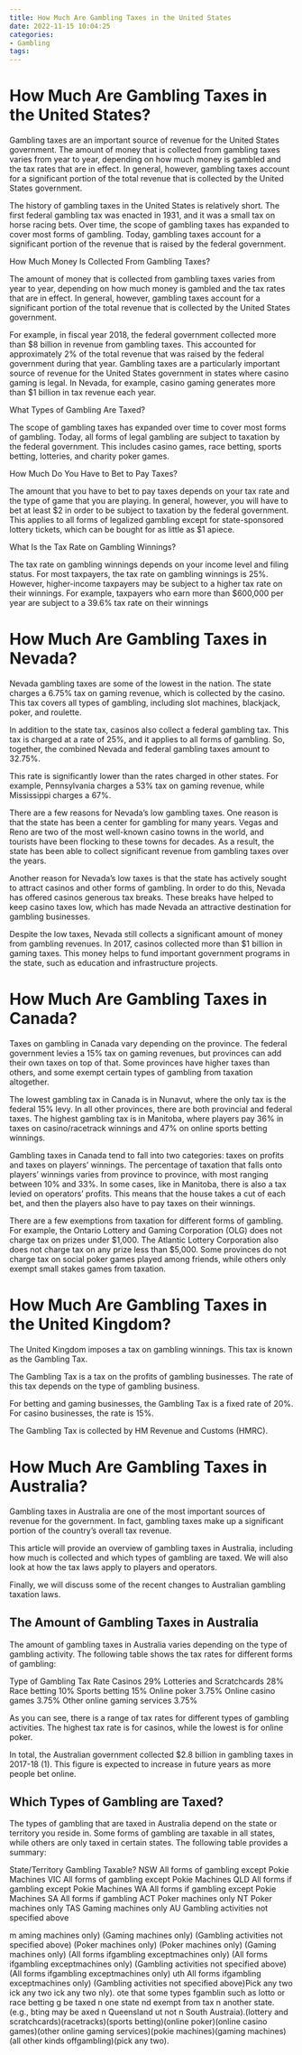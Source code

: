 ```yaml
---
title: How Much Are Gambling Taxes in the United States
date: 2022-11-15 10:04:25
categories:
- Gambling
tags:
---
```



#  How Much Are Gambling Taxes in the United States?

Gambling taxes are an important source of revenue for the United States government. The amount of money that is collected from gambling taxes varies from year to year, depending on how much money is gambled and the tax rates that are in effect. In general, however, gambling taxes account for a significant portion of the total revenue that is collected by the United States government.

The history of gambling taxes in the United States is relatively short. The first federal gambling tax was enacted in 1931, and it was a small tax on horse racing bets. Over time, the scope of gambling taxes has expanded to cover most forms of gambling. Today, gambling taxes account for a significant portion of the revenue that is raised by the federal government.

How Much Money Is Collected From Gambling Taxes?

The amount of money that is collected from gambling taxes varies from year to year, depending on how much money is gambled and the tax rates that are in effect. In general, however, gambling taxes account for a significant portion of the total revenue that is collected by the United States government.

For example, in fiscal year 2018, the federal government collected more than $8 billion in revenue from gambling taxes. This accounted for approximately 2% of the total revenue that was raised by the federal government during that year. Gambling taxes are a particularly important source of revenue for the United States government in states where casino gaming is legal. In Nevada, for example, casino gaming generates more than $1 billion in tax revenue each year.

What Types of Gambling Are Taxed?

The scope of gambling taxes has expanded over time to cover most forms of gambling. Today, all forms of legal gambling are subject to taxation by the federal government. This includes casino games, race betting, sports betting, lotteries, and charity poker games.

How Much Do You Have to Bet to Pay Taxes?

The amount that you have to bet to pay taxes depends on your tax rate and the type of game that you are playing. In general, however, you will have to bet at least $2 in order to be subject to taxation by the federal government. This applies to all forms of legalized gambling except for state-sponsored lottery tickets, which can be bought for as little as $1 apiece.

What Is the Tax Rate on Gambling Winnings?

The tax rate on gambling winnings depends on your income level and filing status. For most taxpayers, the tax rate on gambling winnings is 25%. However, higher-income taxpayers may be subject to a higher tax rate on their winnings. For example, taxpayers who earn more than $600,000 per year are subject to a 39.6% tax rate on their winnings

#  How Much Are Gambling Taxes in Nevada?

Nevada gambling taxes are some of the lowest in the nation. The state charges a 6.75% tax on gaming revenue, which is collected by the casino. This tax covers all types of gambling, including slot machines, blackjack, poker, and roulette.

In addition to the state tax, casinos also collect a federal gambling tax. This tax is charged at a rate of 25%, and it applies to all forms of gambling. So, together, the combined Nevada and federal gambling taxes amount to 32.75%.

This rate is significantly lower than the rates charged in other states. For example, Pennsylvania charges a 53% tax on gaming revenue, while Mississippi charges a 67%.

There are a few reasons for Nevada’s low gambling taxes. One reason is that the state has been a center for gambling for many years. Vegas and Reno are two of the most well-known casino towns in the world, and tourists have been flocking to these towns for decades. As a result, the state has been able to collect significant revenue from gambling taxes over the years.

Another reason for Nevada’s low taxes is that the state has actively sought to attract casinos and other forms of gambling. In order to do this, Nevada has offered casinos generous tax breaks. These breaks have helped to keep casino taxes low, which has made Nevada an attractive destination for gambling businesses.

Despite the low taxes, Nevada still collects a significant amount of money from gambling revenues. In 2017, casinos collected more than $1 billion in gaming taxes. This money helps to fund important government programs in the state, such as education and infrastructure projects.

#  How Much Are Gambling Taxes in Canada?

Taxes on gambling in Canada vary depending on the province. The federal government levies a 15% tax on gaming revenues, but provinces can add their own taxes on top of that. Some provinces have higher taxes than others, and some exempt certain types of gambling from taxation altogether.

The lowest gambling tax in Canada is in Nunavut, where the only tax is the federal 15% levy. In all other provinces, there are both provincial and federal taxes. The highest gambling tax is in Manitoba, where players pay 36% in taxes on casino/racetrack winnings and 47% on online sports betting winnings.

Gambling taxes in Canada tend to fall into two categories: taxes on profits and taxes on players’ winnings. The percentage of taxation that falls onto players’ winnings varies from province to province, with most ranging between 10% and 33%. In some cases, like in Manitoba, there is also a tax levied on operators’ profits. This means that the house takes a cut of each bet, and then the players also have to pay taxes on their winnings.

There are a few exemptions from taxation for different forms of gambling. For example, the Ontario Lottery and Gaming Corporation (OLG) does not charge tax on prizes under $1,000. The Atlantic Lottery Corporation also does not charge tax on any prize less than $5,000. Some provinces do not charge tax on social poker games played among friends, while others only exempt small stakes games from taxation.

#  How Much Are Gambling Taxes in the United Kingdom?

The United Kingdom imposes a tax on gambling winnings. This tax is known as the Gambling Tax.

The Gambling Tax is a tax on the profits of gambling businesses. The rate of this tax depends on the type of gambling business.

For betting and gaming businesses, the Gambling Tax is a fixed rate of 20%. For casino businesses, the rate is 15%.

The Gambling Tax is collected by HM Revenue and Customs (HMRC).

#  How Much Are Gambling Taxes in Australia?

Gambling taxes in Australia are one of the most important sources of revenue for the government. In fact, gambling taxes make up a significant portion of the country’s overall tax revenue.

This article will provide an overview of gambling taxes in Australia, including how much is collected and which types of gambling are taxed. We will also look at how the tax laws apply to players and operators.

Finally, we will discuss some of the recent changes to Australian gambling taxation laws.

## The Amount of Gambling Taxes in Australia

The amount of gambling taxes in Australia varies depending on the type of gambling activity. The following table shows the tax rates for different forms of gambling:

Type of Gambling Tax Rate Casinos 29% Lotteries and Scratchcards 28% Race betting 10% Sports betting 15% Online poker 3.75% Online casino games 3.75% Other online gaming services 3.75%

As you can see, there is a range of tax rates for different types of gambling activities. The highest tax rate is for casinos, while the lowest is for online poker.

In total, the Australian government collected $2.8 billion in gambling taxes in 2017-18 (1). This figure is expected to increase in future years as more people bet online.

## Which Types of Gambling are Taxed?

The types of gambling that are taxed in Australia depend on the state or territory you reside in. Some forms of gambling are taxable in all states, while others are only taxed in certain states. The following table provides a summary:

State/Territory Gambling Taxable? NSW All forms of gambling except Pokie Machines VIC All forms of gambling except Pokie Machines QLD All forms if gambling except Pokie Machines WA All forms if gambling except Pokie Machines SA All forms if gambling ACT Poker machines only NT Poker machines only TAS Gaming machines only AU Gambling activities not specified above


























 m aming machines only) (Gaming machines only) (Gambling activities not specified above) (Poker machines only) (Poker machines only) (Gaming machines only) (All forms ifgambling exceptmachines only) (All forms ifgambling exceptmachines only) (Gambling activities not specified above) (All forms ifgambling exceptmachines only) uth All forms ifgambling exceptmachines only) (Gambling activities not specified above)Pick any two ick any two ick any two nly). ote that some types fgamblin such as lotto or race betting g be taxed n one state nd exempt from tax n another state.(e.g., bting may be axed n Queensland ut not n South Austraia).(lottery and scratchcards)(racetracks)(sports betting)(online poker)(online casino games)(other online gaming services)(pokie machines)(gaming machines)(all other kinds offgambling)(pick any two).
